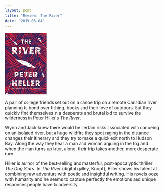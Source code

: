 ```yaml
---
layout: post
title: "Review: The River"
date: "2019-03-04"
---
```


![](/assets/images/613B57vAxRL._SX336_BO1204203200_-135x200.jpg)

A pair of college friends set out on a canoe trip on a remote Canadian river planning to bond over fishing, books and their love of outdoors. But they quickly find themselves in a desperate and brutal bid to survive the wilderness in Peter Hiller's _The River_.

Wynn and Jack knew there would be certain risks associated with canoeing on an isolated river, but a huge wildfire they spot raging in the distance changes their itinerary and they try to make a quick exit north to Hudson Bay. Along the way they hear a man and woman arguing in the fog and when the man turns up later, alone, their trip takes another, more desperate turn.

Hiller is author of the best-selling and masterful, post-apocalyptic thriller _The Dog Stars_. In _The River_ (digital galley, Knopf), Hiller shows his talent at combining raw adventure with poetic and insightful writing. His novels ooze with humanity and he seems to capture perfectly the emotions and unique responses people have to adversity.
